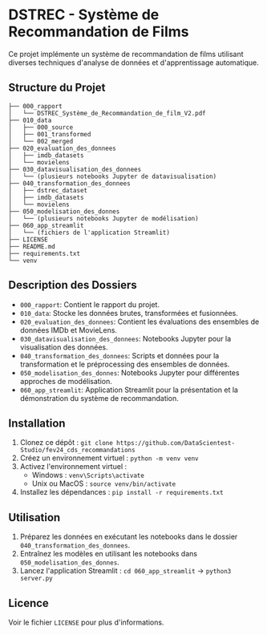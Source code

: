# DSTREC - Système de Recommandation de Films

Ce projet implémente un système de recommandation de films utilisant diverses techniques d'analyse de données et d'apprentissage automatique.

## Structure du Projet

```
├── 000_rapport
│   └── DSTREC_Système_de_Recommandation_de_film_V2.pdf
├── 010_data
│   ├── 000_source
│   ├── 001_transformed
│   └── 002_merged
├── 020_evaluation_des_donnees
│   ├── imdb_datasets
│   └── movielens
├── 030_datavisualisation_des_donnees
│   └── (plusieurs notebooks Jupyter de datavisualisation)
├── 040_transformation_des_donnees
│   ├── dstrec_dataset
│   ├── imdb_datasets
│   └── movielens
├── 050_modelisation_des_donnes
│   └── (plusieurs notebooks Jupyter de modélisation)
├── 060_app_streamlit
│   └── (fichiers de l'application Streamlit)
├── LICENSE
├── README.md
├── requirements.txt
└── venv
```

## Description des Dossiers

- `000_rapport`: Contient le rapport du projet.
- `010_data`: Stocke les données brutes, transformées et fusionnées.
- `020_evaluation_des_donnees`: Contient les évaluations des ensembles de données IMDb et MovieLens.
- `030_datavisualisation_des_donnees`: Notebooks Jupyter pour la visualisation des données.
- `040_transformation_des_donnees`: Scripts et données pour la transformation et le préprocessing des ensembles de données.
- `050_modelisation_des_donnes`: Notebooks Jupyter pour différentes approches de modélisation.
- `060_app_streamlit`: Application Streamlit pour la présentation et la démonstration du système de recommandation.

## Installation

1. Clonez ce dépôt : `git clone https://github.com/DataScientest-Studio/fev24_cds_recommandations`
2. Créez un environnement virtuel : `python -m venv venv`
3. Activez l'environnement virtuel :
   - Windows : `venv\Scripts\activate`
   - Unix ou MacOS : `source venv/bin/activate`
4. Installez les dépendances : `pip install -r requirements.txt`

## Utilisation

1. Préparez les données en exécutant les notebooks dans le dossier `040_transformation_des_donnees`.
2. Entraînez les modèles en utilisant les notebooks dans `050_modelisation_des_donnes`.
3. Lancez l'application Streamlit : `cd 060_app_streamlit` -> `python3 server.py` 

## Licence

Voir le fichier `LICENSE` pour plus d'informations.
